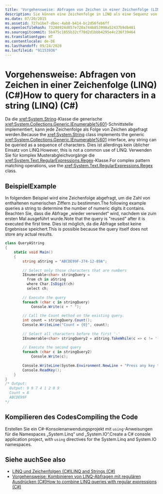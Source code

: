 ```yaml
---
title: 'Vorgehensweise: Abfragen von Zeichen in einer Zeichenfolge (LINQ) (C#)'
description: Sie können eine Zeichenfolge in LINQ als eine Sequenz von Zeichen abfragen. In diesem C#-Beispiel wird eine Zeichenfolge abgefragt, um die Zahl von enthaltenen numerischen Ziffern zu bestimmen.
ms.date: 07/20/2015
ms.assetid: 727a1be7-dbec-4ab8-b414-bc2d56feb6ff
ms.openlocfilehash: 73288924d057e720a744b853998a52437b9db481
ms.sourcegitcommit: 5b475c1855b32cf78d2d1bbb4295e4c236f39464
ms.translationtype: HT
ms.contentlocale: de-DE
ms.lasthandoff: 09/24/2020
ms.locfileid: "91153936"
---
```

# <a name="how-to-query-for-characters-in-a-string-linq-c"></a><span data-ttu-id="72c64-104">Vorgehensweise: Abfragen von Zeichen in einer Zeichenfolge (LINQ) (C#)</span><span class="sxs-lookup"><span data-stu-id="72c64-104">How to query for characters in a string (LINQ) (C#)</span></span>

<span data-ttu-id="72c64-105">Da die <xref:System.String>-Klasse die generische <xref:System.Collections.Generic.IEnumerable%601>-Schnittstelle implementiert, kann jede Zeichenfolge als Folge von Zeichen abgefragt werden.</span><span class="sxs-lookup"><span data-stu-id="72c64-105">Because the <xref:System.String> class implements the generic <xref:System.Collections.Generic.IEnumerable%601> interface, any string can be queried as a sequence of characters.</span></span> <span data-ttu-id="72c64-106">Dies ist allerdings kein üblicher Einsatz von LINQ.</span><span class="sxs-lookup"><span data-stu-id="72c64-106">However, this is not a common use of LINQ.</span></span> <span data-ttu-id="72c64-107">Verwenden Sie für komplex Musterabgleichvorgänge die <xref:System.Text.RegularExpressions.Regex>-Klasse.</span><span class="sxs-lookup"><span data-stu-id="72c64-107">For complex pattern matching operations, use the <xref:System.Text.RegularExpressions.Regex> class.</span></span>  
  
## <a name="example"></a><span data-ttu-id="72c64-108">Beispiel</span><span class="sxs-lookup"><span data-stu-id="72c64-108">Example</span></span>  

 <span data-ttu-id="72c64-109">In folgendem Beispiel wird eine Zeichenfolge abgefragt, um die Zahl von enthaltenen numerischen Ziffern zu bestimmen.</span><span class="sxs-lookup"><span data-stu-id="72c64-109">The following example queries a string to determine the number of numeric digits it contains.</span></span> <span data-ttu-id="72c64-110">Beachten Sie, dass die Abfrage „wieder verwendet“ wird, nachdem sie zum ersten Mal ausgeführt wurde.</span><span class="sxs-lookup"><span data-stu-id="72c64-110">Note that the query is "reused" after it is executed the first time.</span></span> <span data-ttu-id="72c64-111">Dies ist möglich, da die Abfrage selbst keine Ergebnisse speichert.</span><span class="sxs-lookup"><span data-stu-id="72c64-111">This is possible because the query itself does not store any actual results.</span></span>  
  
```csharp  
class QueryAString  
{  
    static void Main()  
    {  
        string aString = "ABCDE99F-J74-12-89A";  
  
        // Select only those characters that are numbers  
        IEnumerable<char> stringQuery =  
          from ch in aString  
          where Char.IsDigit(ch)  
          select ch;  
  
        // Execute the query  
        foreach (char c in stringQuery)  
            Console.Write(c + " ");  
  
        // Call the Count method on the existing query.  
        int count = stringQuery.Count();  
        Console.WriteLine("Count = {0}", count);  
  
        // Select all characters before the first '-'  
        IEnumerable<char> stringQuery2 = aString.TakeWhile(c => c != '-');  
  
        // Execute the second query  
        foreach (char c in stringQuery2)  
            Console.Write(c);  
  
        Console.WriteLine(System.Environment.NewLine + "Press any key to exit");  
        Console.ReadKey();  
    }  
}  
/* Output:  
  Output: 9 9 7 4 1 2 8 9  
  Count = 8  
  ABCDE99F  
*/  
```  
  
## <a name="compiling-the-code"></a><span data-ttu-id="72c64-112">Kompilieren des Codes</span><span class="sxs-lookup"><span data-stu-id="72c64-112">Compiling the Code</span></span>  

 <span data-ttu-id="72c64-113">Erstellen Sie ein C#-Konsolenanwendungsprojekt mit `using`-Anweisungen für die Namespaces „System.Linq“ und „System.IO“.</span><span class="sxs-lookup"><span data-stu-id="72c64-113">Create a C# console application project, with `using` directives for the System.Linq and System.IO namespaces.</span></span>  
  
## <a name="see-also"></a><span data-ttu-id="72c64-114">Siehe auch</span><span class="sxs-lookup"><span data-stu-id="72c64-114">See also</span></span>

- [<span data-ttu-id="72c64-115">LINQ und Zeichenfolgen (C#)</span><span class="sxs-lookup"><span data-stu-id="72c64-115">LINQ and Strings (C#)</span></span>](./linq-and-strings.md)
- [<span data-ttu-id="72c64-116">Vorgehensweise: Kombinieren von LINQ-Abfragen mit regulären Ausdrücken (C#)</span><span class="sxs-lookup"><span data-stu-id="72c64-116">How to combine LINQ queries with regular expressions (C#)</span></span>](./how-to-combine-linq-queries-with-regular-expressions.md)
